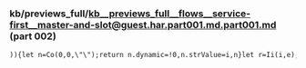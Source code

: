### kb/previews_full/kb__previews_full__flows__service-first__master-and-slot@guest.har.part001.md.part001.md (part 002)

```md
)){let n=Co(0,0,\"\");return n.dynamic=!0,n.strValue=i,n}let r=Ii(i,e);return Co(r.duration,r.dela
```

```

